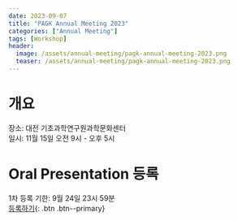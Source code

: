 ```yaml
---
date: 2023-09-07
title: "PAGK Annual Meeting 2023"
categories: ["Annual Meeting"]
tags: [Workshop]
header:
  image: /assets/annual-meeting/pagk-annual-meeting-2023.png
  teaser: /assets/annual-meeting/pagk-annual-meeting-2023.png
---
```


# 개요

장소: 대전 기초과학연구원과학문화센터 \
일시: 11월 15일 오전 9시 - 오후 5시

# Oral Presentation 등록
1차 등록 기한: 9월 24일 23시 59분 \
[등록하기](https://forms.gle/jjV5Kc3kVf5Qqzhh6){: .btn .btn--primary}
